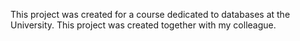 This project was created for a course dedicated to databases at the University. This project was created together with my colleague.
